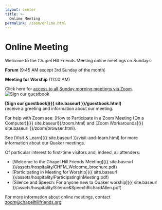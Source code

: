 ```yaml
---
layout: center
title: >-
  Online Meeting
permalink: /zoom/online.html
---
```


# Online Meeting

Welcome to the Chapel Hill Friends Meeting online meetings on Sundays:

**Forum** (9:45 AM except 3rd Sunday of the month)

**Meeting for Worship** (11:00 AM)

Click here for [access to all Sunday morning meetings via Zoom](https://zoom.us/j/96090762961?pwd=cjJWcG5ObXlTMnZOQTdLVk55TUFIZz09).   
<img class="rounded float-left img-fluid mr-3" alt="Sign our guestbook" src="{{ site.baseurl }}/assets/images/guestbook.gif">

**[Sign our guestbook]({{ site.baseurl }}/guestbook.html)**  
receive a greeting and information about our meeting.<br />     

For help with Zoom see: [How to Participate in a Zoom Meeting (On a Computer)]({{ site.baseurl}}/zoom.html) and [Zoom Workarounds]({{ site.baseurl }}/zoom/browser.html).

See [Visit & Learn]({{ site.baseurl }}/visit-and-learn.html) for more information about our Quaker meetings.

Of particular interest to first-time visitors and, indeed, all attenders:

* [Welcome to the Chapel Hill Friends Meeting]({{ site.baseurl }}/assets/hospitality/CHFM_Welcome_brochure.pdf)
* [Participating in Meeting for Worship]({{ site.baseurl }}/assets/hospitality/ParticipatingInMeeting.pdf)
* [Silence and Speech: For anyone new to Quaker worship]({{ site.baseurl }}/assets/hospitality/Silence&SpeechRichardAllen.pdf)

For more information about online meetings, contact [zoom@chapelhillfriends.org](mailto:zoom@chapelhillfriends.org)
